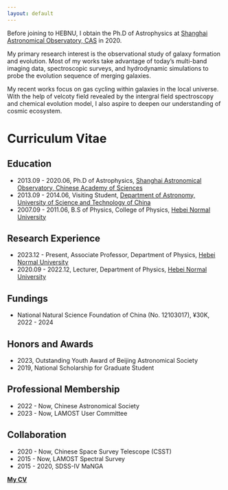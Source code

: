 ```yaml
---
layout: default
---
```


Before joining to HEBNU, I obtain the Ph.D of Astrophysics at [Shanghai Astronomical Observatory, CAS](http://www.shao.ac.cn/) in 2020. 

My primary research interest is the observational study of galaxy formation and evolution. Most of my works take advantage of today’s multi-band imaging data, spectroscopic surveys, and hydrodynamic simulations to probe the evolution sequence of merging galaxies.

My recent works focus on gas cycling within galaxies in the local universe. With the help of velcoty field revealed by the intergral field spectroscopy and chemical evolution model, I also aspire to deepen our understanding of cosmic ecosystem. 

# Curriculum Vitae

## Education

* 2013.09 - 2020.06, Ph.D of Astrophysics, [Shanghai Astronomical Observatory, Chinese Academy of Sciences](http://www.shao.ac.cn/)
* 2013.09 - 2014.06, Visiting Student, [Department of Astronomy, University of Science and Technology of China](https://astro.ustc.edu.cn/)
* 2007.09 - 2011.06, B.S of Physics, College of Physics, [Hebei Normal University](http://www.hebtu.edu.cn/)

## Research Experience

* 2023.12 - Present, Associate Professor, Department of Physics, [Hebei Normal University](http://www.hebtu.edu.cn/)
* 2020.09 - 2022.12, Lecturer, Department of Physics, [Hebei Normal University](http://www.hebtu.edu.cn/)

## Fundings

* National Natural Science Foundation of China (No. 12103017), ¥30K, 2022 - 2024

## Honors and Awards

* 2023, Outstanding Youth Award of Beijing Astronomical Society
* 2019, National Scholarship for Graduate Student

## Professional Membership

* 2022 - Now, Chinese Astronomical Society
* 2023 - Now, LAMOST User Committee

## Collaboration

* 2020 - Now, Chinese Space Survey Telescope (CSST)
* 2015 - Now, LAMOST Spectral Survey
* 2015 - 2020, SDSS-IV MaNGA

**[My CV]()**